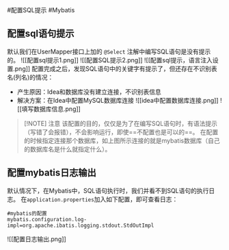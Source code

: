 #配置SQL提示 #Mybatis
## 配置sql语句提示
默认我们在UserMapper接口上加的 `@Select` 注解中编写SQL语句是没有提示的。
![[配置sql提示1.png]]
![[配置SQL提示2.png]]
![[配置sql提示，语言注入设置.png]]
配置完成之后，发现SQL语句中的关键字有提示了，但还存在不识别表名(列名)的情况：
- 产生原因：Idea和数据库没有建立连接，不识别表信息
- 解决方案：在Idea中配置MySQL数据库连接
![[idea中配置数据库连接.png]]
![[填写数据库信息.png]]

> [!NOTE] 注意
> 该配置的目的，仅仅是为了在编写SQL语句时，有语法提示（写错了会报错），不会影响运行，即使==不配置也是可以的==。
> 在配置的时候指定连接那个数据库，如上图所示连接的就是mybatis数据库（自己的数据库名是什么就指定什么）。

## 配置mybatis日志输出
默认情况下，在Mybatis中，SQL语句执行时，我们并看不到SQL语句的执行日志。 在`application.properties`加入如下配置，即可查看日志：
```Properties
#mybatis的配置
mybatis.configuration.log-impl=org.apache.ibatis.logging.stdout.StdOutImpl
```

![[配置日志输出.png]]